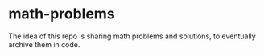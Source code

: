 # math-problems

The idea of this repo is sharing math problems and solutions, to eventually archive them in code.
